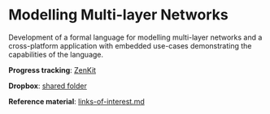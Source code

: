 # Modelling Multi-layer Networks

Development of a formal language for modelling multi-layer networks and a cross-platform application with embedded use-cases demonstrating the capabilities of the language.

**Progress tracking**: [ZenKit](https://base.zenkit.com/c/kz7ZGYYPP6/mln?v=1-lgDPlMRn)

**Dropbox**: [shared folder](https://www.dropbox.com/sh/naewqwl6jpc42g0/AACxRE60y2a9iNFHvGl_xh4ba?dl=0)

**Reference material**: [links-of-interest.md](links-of-interest.md)
